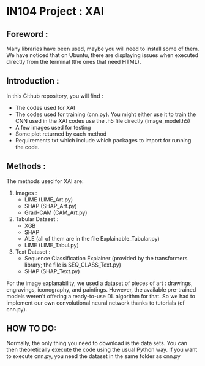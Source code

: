 # IN104 Project : XAI
## Foreword :

Many libraries have been used, maybe you will need to install some of them. We have noticed that on Ubuntu, there are displaying issues when executed directly from the terminal (the ones that need HTML).

## Introduction :

In this Github repository, you will find :
- The codes used for XAI
- The codes used for training (cnn.py). You might either use it to train the CNN used in the XAI codes use the .h5 file directly (image_model.h5)
- A few images used for testing
- Some plot returned by each method
- Requirements.txt which include which packages to import for running the code.

## Methods :

The methods used for XAI are:
1. Images :
	- LIME (LIME_Art.py)
	- SHAP (SHAP_Art.py)
	- Grad-CAM (CAM_Art.py)
2. Tabular Dataset :
	- XGB
	- SHAP
	- ALE (all of them are in the file Explainable_Tabular.py)
	- LIME (LIME_Tabul.py)
3. Text Dataset :
	- Sequence Classification Explainer (provided by the transformers library; the file is SEQ_CLASS_Text.py)
	- SHAP (SHAP_Text.py)


For the image explanability, we used a dataset of pieces of art : drawings, engravings, iconography, and paintings. 
However, the available pre-trained models weren't offering a ready-to-use DL algorithm for that. So we had to implement our own convolutional neural network thanks to tutorials (cf cnn.py).

## HOW TO DO:
Normally, the only thing you need to download is the data sets. You can then theoretically execute the code using the usual Python way.
If you want to execute cnn.py, you need the dataset in the same folder as cnn.py

